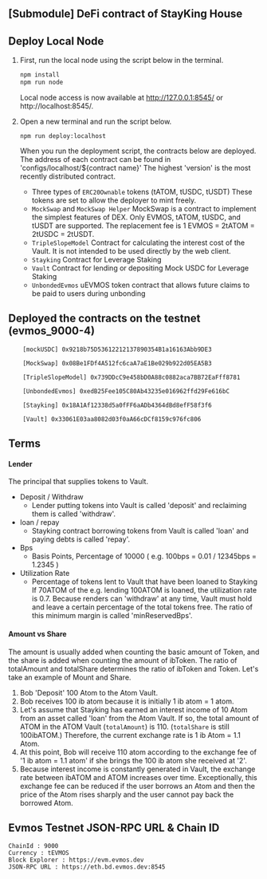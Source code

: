 ## [Submodule] DeFi contract of StayKing House

## Deploy Local Node
1. First, run the local node using the script below in the terminal.

    ```bash
    npm install
    npm run node
    ```

    Local node access is now available at http://127.0.0.1:8545/ or http://localhost:8545/.

2. Open a new terminal and run the script below.
    ```
    npm run deploy:localhost
    ```
    When you run the deployment script, the contracts below are deployed. The address of each contract can be found in 'configs/localhost/${contract name}'
    The highest 'version' is the most recently distributed contract.


   - Three types of `ERC20Ownable` tokens (tATOM, tUSDC, tUSDT)
     These tokens are set to allow the deployer to mint freely.
   - `MockSwap` and `MockSwap Helper` MockSwap is a contract to implement the simplest features of DEX.
     Only EVMOS, tATOM, tUSDC, and tUSDT are supported. The replacement fee is 1 EVMOS = 2tATOM = 2tUSDC = 2tUSDT.
   - `TripleSlopeModel`
       Contract for calculating the interest cost of the Vault. It is not intended to be used directly by the web client.
   - `Stayking` Contract for Leverage Staking
   - `Vault` Contract for lending or depositing Mock USDC for Leverage Staking
   - `UnbondedEvmos` uEVMOS token contract that allows future claims to be paid to users during unbonding


## Deployed the contracts on the testnet (evmos_9000-4)

```
    [mockUSDC] 0x9218b75D53612212137890354B1a16163Abb9DE3
    
    [MockSwap] 0x08Be1FDf4A512fc6caA7aE1Be029b922d05EA5B3
    
    [TripleSlopeModel] 0x739DDcC9e458bD0A88c0882aca7BB72EaFff8781
    
    [UnbondedEvmos] 0xedB25Fee105C80Ab43235e016962ffd29Fe616bC
    
    [Stayking] 0x18A1Af12338d5a0fFF6aADb4364dBd8efF58f3f6
    
    [Vault] 0x33061E03aa8082d03f0aA66cDCf8159c976fc806
```

## Terms
#### Lender
  The principal that supplies tokens to Vault.
- Deposit / Withdraw
   - Lender putting tokens into Vault is called 'deposit' and reclaiming them is called 'withdraw'.
- loan / repay
  - Stayking contract borrowing tokens from Vault is called 'loan' and paying debts is called 'repay'.
- Bps
  - Basis Points, Percentage of 10000
    ( e.g. 100bps = 0.01 / 12345bps = 1.2345 )
- Utilization Rate
  - Percentage of tokens lent to Vault that have been loaned to Stayking
  If 70ATOM of the e.g. lending 100ATOM is loaned, the utilization rate is 0.7.
  Because renders can 'withdraw' at any time, Vault must hold and leave a certain percentage of the total tokens free.
  The ratio of this minimum margin is called 'minReservedBps'.
#### Amount vs Share
The amount is usually added when counting the basic amount of Token, and the share is added when counting the amount of ibToken.
The ratio of totalAmount and totalShare determines the ratio of ibToken and Token.
Let's take an example of Mount and Share.

1. Bob 'Deposit' 100 Atom to the Atom Vault.
2. Bob receives 100 ib atom because it is initially 1 ib atom = 1 atom.
3. Let's assume that Stayking has earned an interest income of 10 Atom from an asset called 'loan' from the Atom Vault.
   If so, the total amount of ATOM in the ATOM Vault (`totalAmount`) is 110.
   (`totalShare` is still 100ibATOM.)
   Therefore, the current exchange rate is 1 ib Atom = 1.1 Atom.
4. At this point, Bob will receive 110 atom according to the exchange fee of '1 ib atom = 1.1 atom' if she brings the 100 ib atom she received at '2'.
5. Because interest income is constantly generated in Vault, the exchange rate between ibATOM and ATOM increases over time.
   Exceptionally, this exchange fee can be reduced if the user borrows an Atom and then the price of the Atom rises sharply and the user cannot pay back the borrowed Atom.




## Evmos Testnet JSON-RPC URL & Chain ID

```
ChainId : 9000
Currency : tEVMOS
Block Explorer : https://evm.evmos.dev
JSON-RPC URL : https://eth.bd.evmos.dev:8545	
```

